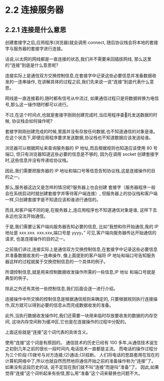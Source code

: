 # 2.2 连接服务器

## 2.2.1 连接是什么意思

创建套接字之后,应用程序(浏览器)就会调用 connect,
随后协议栈会将本地的套接字与服务器的套接字进行连接。

话说,以太网的网线都是一直连接的状态,我们并不需要来回插拔网线,
那么这里的“连接”到底是什么意思呢?

连接实际上是通信双方交换控制信息,在套接字中记录这些必要信息并准备数据收发的一连串操作,
在讲解具体的过程之前,我们先来说一说“连接”到底代表什么意思。

网线是一直连接着的,随时都有信号从中流过,
如果通信过程只是将数据转换为电信号,那么这一操作随时都可以进行。

不过,在这个时间点,也就是套接字刚刚创建完成时,当应用程序委􏰀托发送数据的时候,
协议栈会如何操作呢?

套接字刚刚创建完成的时候,里面并没有存放任何数据,也不知道通信的对象是谁。
在这个状态下,即便应用程序要求发送数据,协议栈也不知道数据应该发送给谁。

浏览器可以根据网址来查询服务器的 IP 地址,而且根据规则也知道应该使用 80 号端口,
但只有浏览器知道这些必要的信息是不够的,
因为在调用 socket 创建套接字时,这些信息并没有传递给协议栈。

因此,我们需要把服务器的 IP 地址和端口号等信息告知协议栈,这是连接操作的目的之一。

那么,服务器这边又是怎样的情况呢?服务器上也会创建
套接字（服务器程序一般会在系统启动时就创建套接字并等待客户端连接）,
但服务器上的协议栈和客户端一样,只创建套接字是不知道应该和谁进行通信的。

而且,和客户端不同的是,在服务器上,连应用程序也不知道通信对象是谁,
这样下去永远也没法开始通信。

于是,我们需要让客户端向服务器告知必要的信息,
比如“我想和你开始通信,我的 IP 地址是 xxx.xxx. xxx.xxx,端口号是 yyyy。”
可见,客户端向服务器传达开始通信的请求, 也是连接操作的目的之一。

之前我们讲过,连接实际上是通信双方交换控制信息,在套接字中记录这些必要信息并准备数据收发的一连串操作,
像上面提到的客户端将 IP 地址和端口号告知服务器这样的过程就属于交换控制信息的一个具体的例子。

所谓控制信息,就是用来控制数据收发操作所需的一些信息,IP 地址 和端口号就是典型的例子。

除此之外还有其他一些控制信息,我们后面会逐一进行介绍。

连接操作中所交换的控制信息是根据通信规则来确定的, 
只要根据规则执行连接操作,双方就可以得到必要的信息从而完成数据收发的准备。

此外,当执行数据收发操作时,我们还需要一块用来临时存放要收发的数据的内存空间,
这块内存空间称为缓冲区,它也是在连接操作的过程中分配的。

上面这些就是“连接”这个词代表的具体含义。

使用“连接”这个词是有原因的。
通信技术的历史已经有 100 多年,从通信技术诞生之初到几年之前的很长一段时间内,电话技术一直都是主流。 
而电话的操作过程分为三个阶段:(1)拨号与对方连接;(2)通话;(3)挂断。
人们将电话的思路套用在现在的计算机网络中了,所以也就自然而然地将通信开始之前的准备操作称为“连接”了。
如果没有这段历史的话, 说不定现在我们就不叫“连接”而是叫“准备”了。
因此,如果觉得“连接”这个词听起来有些怪,那么用“准备”这个词来替换也问题不大。